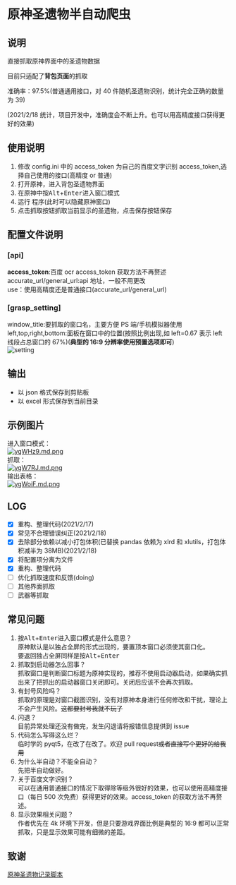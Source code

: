 # 原神圣遗物半自动爬虫

## 说明

直接抓取原神界面中的圣遗物数据

目前只适配了**背包页面**的抓取

准确率：97.5%(普通通用接口，对 40 件随机圣遗物识别，统计完全正确的数量为 39)

(2021/2/18 统计，项目开发中，准确度会不断上升。也可以用高精度接口获得更好的效果)

## 使用说明

1. 修改 config.ini 中的 access_token 为自己的百度文字识别 access_token,选择自己使用的接口(高精度 or 普通)
2. 打开原神，进入背包圣遗物界面
3. 在原神中按<kbd>Alt</kbd>+<kbd>Enter</kbd>进入窗口模式
4. 运行 程序(此时可以隐藏原神窗口)
5. 点击抓取按钮抓取当前显示的圣遗物，点击保存按钮保存

## 配置文件说明

### [api]

**access_token**:百度 ocr access_token 获取方法不再赘述  
accurate_url/general_url:api 地址，一般不用更改  
use：使用高精度还是普通接口(accurate_url/general_url)

### [grasp_setting]

window_title:要抓取的窗口名，主要方便 PS 端/手机模拟器使用  
left,top,right,bottom:面板在窗口中的位置(按照比例出现,如 left=0.67 表示 left 线段占总窗口的 67%)(**典型的 16:9 分辨率使用预置选项即可**)  
![setting](https://github.com/yllhwa/GenshinSpider/blob/main/img/etting.png)

## 输出

- 以 json 格式保存到剪贴板
- 以 excel 形式保存到当前目录

## 示例图片

进入窗口模式：  
[![ygWHz9.md.png](https://s3.ax1x.com/2021/02/17/ygWHz9.md.png)](https://imgchr.com/i/ygWHz9)  
抓取：  
[![ygW7RJ.md.png](https://s3.ax1x.com/2021/02/17/ygW7RJ.md.png)](https://imgchr.com/i/ygW7RJ)  
输出表格：  
[![ygWoiF.md.png](https://s3.ax1x.com/2021/02/17/ygWoiF.md.png)](https://imgchr.com/i/ygWoiF)

## LOG

- [x] 重构、整理代码(2021/2/17)
- [x] 常见不合理错误纠正(2021/2/18)
- [x] 去除部分依赖以减小打包体积(已替换 pandas 依赖为 xlrd 和 xlutils，打包体积减半为 38MB)(2021/2/18)
- [x] 将配置项分离为文件
- [x] 重构、整理代码
- [ ] 优化抓取速度和反馈(doing)
- [ ] 其他界面抓取
- [ ] 武器等抓取

## 常见问题

1. 按<kbd>Alt</kbd>+<kbd>Enter</kbd>进入窗口模式是什么意思？  
   原神默认是以独占全屏的形式出现的，要置顶本窗口必须使其窗口化。  
   要返回独占全屏同样是按<kbd>Alt</kbd>+<kbd>Enter</kbd>
2. 抓取到启动器怎么回事？  
   抓取窗口是判断窗口标题为原神实现的，推荐不使用启动器启动，如果确实抓出来了把抓出的启动器窗口关闭即可。关闭后应该不会再次抓取。
3. 有封号风险吗？  
   抓取的原理是对窗口截图识别，没有对原神本身进行任何修改和干扰，理论上不会产生风险。~~这都要封号我就不玩了~~
4. 闪退？  
   目前异常处理还没有做完，发生闪退请将报错信息提供到 issue
5. 代码怎么写得这么烂？  
   临时学的 pyqt5，在改了在改了。欢迎 pull request~~或者直接写个更好的给我用~~
6. 为什么半自动？不能全自动？  
   先把半自动做好。
7. 关于百度文字识别？  
   可以在通用普通接口的情况下取得除等级外很好的效果，也可以使用高精度接口（每日 500 次免费）获得更好的效果。access_token 的获取方法不再赘述。
8. 显示效果相关问题？  
   作者优先在 4k 环境下开发，但是只要游戏界面比例是典型的 16:9 都可以正常抓取，只是显示效果可能有细微的差距。

## 致谢

[原神圣遗物记录脚本](https://github.com/kyloris0660/GenshinArtifactRecorder)
